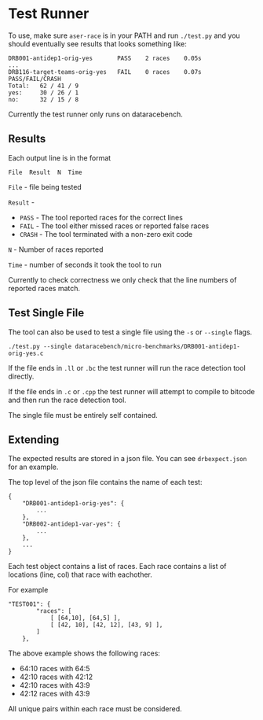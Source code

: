 # Test Runner

To use, make sure `aser-race` is in your PATH and run `./test.py` and you should eventually see results that looks something like:

```
DRB001-antidep1-orig-yes       PASS    2 races    0.05s
...
DRB116-target-teams-orig-yes   FAIL    0 races    0.07s
PASS/FAIL/CRASH
Total:   62 / 41 / 9
yes:     30 / 26 / 1
no:      32 / 15 / 8
```

Currently the test runner only runs on dataracebench.

## Results

Each output line is in the format 

```
File  Result  N  Time
```

`File` - file being tested

`Result` - 
  - `PASS` - The tool reported races for the correct lines
  - `FAIL` - The tool either missed races or reported false races
  - `CRASH` - The tool terminated with a non-zero exit code

`N` - Number of races reported

`Time` - number of seconds it took the tool to run

Currently to check correctness we only check that the line numbers of reported races match.

## Test Single File

The tool can also be used to test a single file using the `-s` or `--single` flags.

```
./test.py --single dataracebench/micro-benchmarks/DRB001-antidep1-orig-yes.c
```

If the file ends in `.ll` or `.bc` the test runner will run the race detection tool directly. 

If the file ends in `.c` or `.cpp` the test runner will attempt to compile to bitcode and then run the race detection tool.

The single file must be entirely self contained.

## Extending

The expected results are stored in a json file. You can see `drbexpect.json` for an example.

The top level of the json file contains the name of each test:

```
{
    "DRB001-antidep1-orig-yes": {
        ...
    },
    "DRB002-antidep1-var-yes": {
        ...
    },
    ...
}
```

Each test object contains a list of races. Each race contains a list of locations (line, col) that race with eachother.

For example
```
"TEST001": {
        "races": [
            [ [64,10], [64,5] ],
            [ [42, 10], [42, 12], [43, 9] ],
        ]
    },
```

The above example shows the following races:
- 64:10 races with 64:5
- 42:10 races with 42:12
- 42:10 races with 43:9
- 42:12 races with 43:9

All unique pairs within each race must be considered.




